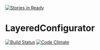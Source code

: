 [![Stories in Ready](https://badge.waffle.io/movielala/LayeredConfigurator.png?label=ready&title=Ready)](https://waffle.io/movielala/LayeredConfigurator)
# LayeredConfigurator

[![Build Status](https://travis-ci.org/movielala/LayeredConfigurator.svg)](https://travis-ci.org/movielala/LayeredConfigurator)
[![Code Climate](https://codeclimate.com/github/movielala/LayeredConfigurator/badges/gpa.svg)](https://codeclimate.com/github/movielala/LayeredConfigurator)
